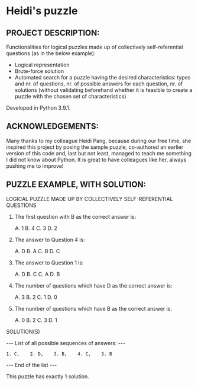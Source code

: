 # Heidi's puzzle


PROJECT DESCRIPTION:
--------------------
Functionalities for logical puzzles made up of collectively self-referential questions (as in the below example):
- Logical representation
- Brute-force solution
- Automated search for a puzzle having the desired characteristics: types and nr. of questions, nr. of possible answers for each question, nr. of solutions (without validating beforehand whether it is feasible to create a puzzle with the chosen set of characteristics)

Developed in Python 3.9.1.


ACKNOWLEDGEMENTS:
-----------------
Many thanks to my colleague Heidi Pang, because during our free time, she inspired this project by posing the sample puzzle, co-authored an earlier version of this code and, last but not least, managed to teach me something I did not know about Python.
It is great to have colleagues like her, always pushing me to improve!


PUZZLE EXAMPLE, WITH SOLUTION:
------------------------------
LOGICAL PUZZLE MADE UP BY COLLECTIVELY SELF-REFERENTIAL QUESTIONS

1. The first question with B as the correct answer is:

    A. 1     B. 4     C. 3     D. 2

2. The answer to Question 4 is:

    A. D     B. A     C. B     D. C

3. The answer to Question 1 is:

    A. D     B. C     C. A     D. B

4. The number of questions which have D as the correct answer is:

    A. 3     B. 2     C. 1     D. 0

5. The number of questions which have B as the correct answer is:

    A. 0     B. 2     C. 3     D. 1

SOLUTION(S)

--- List of all possible sequences of answers: ---

    1. C,    2. D,    3. B,    4. C,    5. B

--- End of the list ---

This puzzle has exactly 1 solution.
